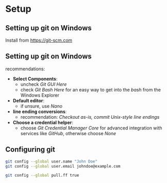 # Setup

## Setting up git on Windows

Install from <https://git-scm.com>

## Setting up git on Windows

recommendations:

- **Select Components**:
  - uncheck _Git GUI Here_
  - check _Git Bash Here_ for an easy way to get into the _bash_ from the Windows Explorer
- **Default editor**:
  - if unsure, use _Nano_
- **line ending conversions**:
  - recommendation: _Checkout as-is, commit Unix-style line endings_
- **Choose a credential helper**:
  - choose _Git Credential Manager Core_ for advanced integration with services like _GitHub_, otherwise choose _None_

## Configuring git

```bash
git config --global user.name "John Doe"
git config --global user.email johndoe@example.com
```

```bash
git config --global pull.ff true
```
